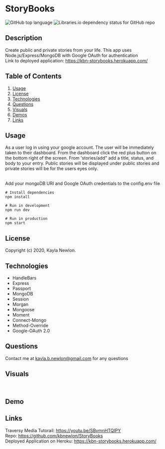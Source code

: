 # StoryBooks
![GitHub top language](https://img.shields.io/github/languages/top/kbnewlon/StoryBooks) ![Libraries.io dependency status for GitHub repo](https://img.shields.io/badge/license-MIT_License-yellowgreen)

## Description
Create public and private stories from your life. This app uses Node.js/Express/MongoDB with Google OAuth for authentication
<br>
Link to deployed application: https://kbn-storybooks.herokuapp.com/

## **Table of Contents**

1. [Usage](#usage)
2. [License](#license)
3. [Technologies](#technologies)
4. [Questions](#questions)
5. [Visuals](#visuals)
6. [Demos](#demos)
7. [Links](#links)


## **Usage**
As a user log in using your google account. The user will be immediately taken to their dashboard. From the dashboard click the red plus button on the bottom right of the screen. From 'stories/add" add a title, status, and body to your entry. Public stories will be displayed under public stories and private stories will be for the users eyes only. 
 
<br>
Add your mongoDB URI and Google OAuth credentials to the config.env file

```
# Install dependencies
npm install

# Run in development
npm run dev

# Run in production
npm start
```


## **License**
Copyright (c) 2020, Kayla Newlon. 



## **Technologies**
* HandleBars
* Express
* Passport
* MongoDB
* Session
* Morgan
* Mongoose
* Moment
* Connect-Mongo
* Method-Override
* Google-OAuth 2.0

## **Questions**
Contact me at kayla.b.newlon@gmail.com for any questions 

## **Visuals**
![]()
![]()
![]()
![]()

## **Demo**



## **Links**
Traversy Media Tutorail: https://youtu.be/SBvmnHTQIPY
<br>
Repo: https://github.com/kbnewlon/StoryBooks
<br>Deployed Application on Heroku: https://kbn-storybooks.herokuapp.com/

